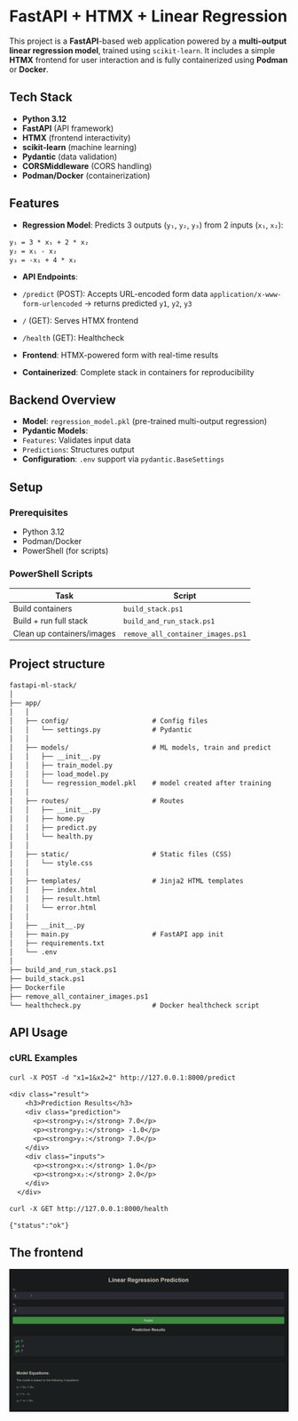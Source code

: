 # FastAPI + HTMX + Linear Regression

This project is a **FastAPI**-based web application powered by a **multi-output linear regression model**, trained using `scikit-learn`. It includes a simple **HTMX** frontend for user interaction and is fully containerized using **Podman** or **Docker**.

## Tech Stack

- **Python 3.12**
- **FastAPI** (API framework)
- **HTMX** (frontend interactivity)
- **scikit-learn** (machine learning)
- **Pydantic** (data validation)
- **CORSMiddleware** (CORS handling)
- **Podman/Docker** (containerization)

## Features

- **Regression Model**: Predicts 3 outputs (`y₁`, `y₂`, `y₃`) from 2 inputs (`x₁`, `x₂`):

```
y₁ = 3 * x₁ + 2 * x₂
y₂ = x₁ - x₂
y₃ = -x₁ + 4 * x₂
```

- **API Endpoints**:
- `/predict` (POST): Accepts URL-encoded form data `application/x-www-form-urlencoded` → returns predicted `y1`, `y2`, `y3`
- `/` (GET): Serves HTMX frontend
- `/health` (GET): Healthcheck

- **Frontend**: HTMX-powered form with real-time results
- **Containerized**: Complete stack in containers for reproducibility

## Backend Overview

- **Model**: `regression_model.pkl` (pre-trained multi-output regression)
- **Pydantic Models**:
- `Features`: Validates input data
- `Predictions`: Structures output
- **Configuration**: `.env` support via `pydantic.BaseSettings`

## Setup

### Prerequisites

- Python 3.12
- Podman/Docker
- PowerShell (for scripts)

### PowerShell Scripts

| Task                               | Script                           |
|------------------------------------|----------------------------------|
| Build containers                   | `build_stack.ps1`                |
| Build + run full stack             | `build_and_run_stack.ps1`        |
| Clean up containers/images         | `remove_all_container_images.ps1`|


## Project structure
```
fastapi-ml-stack/
│
├── app/
│   │
│   ├── config/                     # Config files
│   │   └── settings.py             # Pydantic
│   │
│   ├── models/                     # ML models, train and predict
│   │   ├── __init__.py
│   │   ├── train_model.py          
│   │   ├── load_model.py           
│   │   └── regression_model.pkl    # model created after training
│   │
│   ├── routes/                     # Routes
│   │   ├── __init__.py
│   │   ├── home.py
│   │   ├── predict.py
│   │   └── health.py
│   │
│   ├── static/                     # Static files (CSS)
│   │   └── style.css
│   │
│   ├── templates/                  # Jinja2 HTML templates
│   │   ├── index.html
│   │   ├── result.html
│   │   └── error.html
│   │
│   ├── __init__.py
│   ├── main.py                     # FastAPI app init
│   ├── requirements.txt 
│   └── .env
│
├── build_and_run_stack.ps1
├── build_stack.ps1
├── Dockerfile
├── remove_all_container_images.ps1
└── healthcheck.py                  # Docker healthcheck script
```

## API Usage

### cURL Examples

```
curl -X POST -d "x1=1&x2=2" http://127.0.0.1:8000/predict
```
```
<div class="result">
    <h3>Prediction Results</h3>
    <div class="prediction">
      <p><strong>y₁:</strong> 7.0</p>
      <p><strong>y₂:</strong> -1.0</p>
      <p><strong>y₃:</strong> 7.0</p>
    </div>
    <div class="inputs">
      <p><strong>x₁:</strong> 1.0</p>
      <p><strong>x₂:</strong> 2.0</p>
    </div>
  </div>
```
```
curl -X GET http://127.0.0.1:8000/health
```
```
{"status":"ok"}
```


## The frontend
![Frontend](/images/fe.png)

